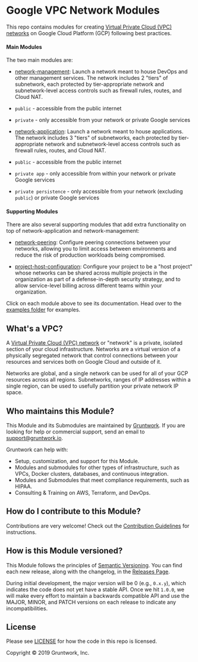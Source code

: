 # Google VPC Network Modules

This repo contains modules for creating [Virtual Private Cloud (VPC) networks](https://cloud.google.com/vpc/docs/vpc)
on Google Cloud Platform (GCP) following best practices.

#### Main Modules

The two main modules are:

* [network-management](/modules/network-management): Launch a network meant to
house DevOps and other management services. The network includes 2 "tiers" of
subnetwork, each protected by tier-appropriate network and subnetwork-level
access controls such as firewall rules, routes, and Cloud NAT.

* `public` - accessible from the public internet

* `private` - only accessible from your network or private Google services

* [network-application](/modules/network-application): Launch a network meant to
house applications. The network includes 3 "tiers" of subnetworks, each
protected by tier-appropriate network and subnetwork-level access controls such
as firewall rules, routes, and Cloud NAT.

* `public` - accessible from the public internet

* `private app` - only accessible from within your network or private Google
services

* `private persistence` - only accessible from your network (excluding `public`)
or private Google services

#### Supporting Modules

There are also several supporting modules that add extra functionality on top of
network-application and network-management:

* [network-peering](/modules/network-peering): Configure peering connections 
between your networks, allowing you to limit access between environments and
reduce the risk of production workloads being compromised.

* [project-host-configuration](/modules/project-host-configuration): Configure
your project to be a "host project" whose networks can be shared across multiple
projects in the organization as part of a defense-in-depth security strategy,
and to allow service-level billing across different teams within your
organization.

Click on each module above to see its documentation. Head over to the [examples folder](/examples) for examples.

## What's a VPC?

A [Virtual Private Cloud (VPC) network](https://cloud.google.com/vpc/docs/vpc)
or "network" is a private, isolated section of your cloud infrastructure.
Networks are a virtual version of a physically segregated network that control
connections between your resources and services both on Google Cloud and outside
of it.

Networks are global, and a single network can be used for all of your GCP
resources across all regions. Subnetworks, ranges of IP addresses within a
single region, can be used to usefully partition your private network IP space.

<!-- TODO: ## What parts of the Production Grade Infrastructure Checklist are covered by this Module? -->

## Who maintains this Module?

This Module and its Submodules are maintained by [Gruntwork](http://www.gruntwork.io/). If you are looking for help or
commercial support, send an email to
[support@gruntwork.io](mailto:support@gruntwork.io?Subject=GKE%20Module).

Gruntwork can help with:

* Setup, customization, and support for this Module.
* Modules and submodules for other types of infrastructure, such as VPCs, Docker clusters, databases, and continuous
  integration.
* Modules and Submodules that meet compliance requirements, such as HIPAA.
* Consulting & Training on AWS, Terraform, and DevOps.


## How do I contribute to this Module?

Contributions are very welcome! Check out the [Contribution Guidelines](/CONTRIBUTING.md) for instructions.


## How is this Module versioned?

This Module follows the principles of [Semantic Versioning](http://semver.org/). You can find each new release, along
with the changelog, in the [Releases Page](../../releases).

During initial development, the major version will be 0 (e.g., `0.x.y`), which indicates the code does not yet have a
stable API. Once we hit `1.0.0`, we will make every effort to maintain a backwards compatible API and use the MAJOR,
MINOR, and PATCH versions on each release to indicate any incompatibilities.


## License

Please see [LICENSE](/LICENSE) for how the code in this repo is licensed.

Copyright &copy; 2019 Gruntwork, Inc.
